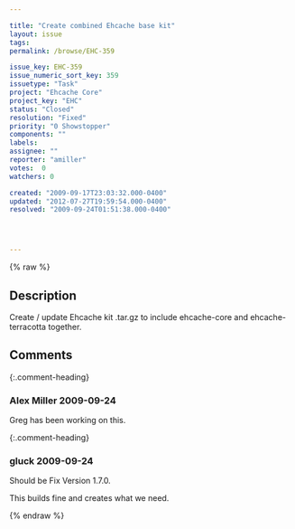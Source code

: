 ```yaml
---

title: "Create combined Ehcache base kit"
layout: issue
tags: 
permalink: /browse/EHC-359

issue_key: EHC-359
issue_numeric_sort_key: 359
issuetype: "Task"
project: "Ehcache Core"
project_key: "EHC"
status: "Closed"
resolution: "Fixed"
priority: "0 Showstopper"
components: ""
labels: 
assignee: ""
reporter: "amiller"
votes:  0
watchers: 0

created: "2009-09-17T23:03:32.000-0400"
updated: "2012-07-27T19:59:54.000-0400"
resolved: "2009-09-24T01:51:38.000-0400"




---
```


{% raw %}

## Description

<div markdown="1" class="description">

Create / update Ehcache kit .tar.gz to include ehcache-core and ehcache-terracotta together.

</div>

## Comments


{:.comment-heading}
### **Alex Miller** <span class="date">2009-09-24</span>

<div markdown="1" class="comment">

Greg has been working on this.

</div>


{:.comment-heading}
### **gluck** <span class="date">2009-09-24</span>

<div markdown="1" class="comment">

Should be Fix Version 1.7.0.

This builds fine and creates what we need. 



</div>



{% endraw %}
